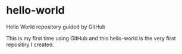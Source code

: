 # hello-world
Hello World repository guided by GitHub

This is my first time using GitHub and this hello-world is the very first repositiry I created. 
